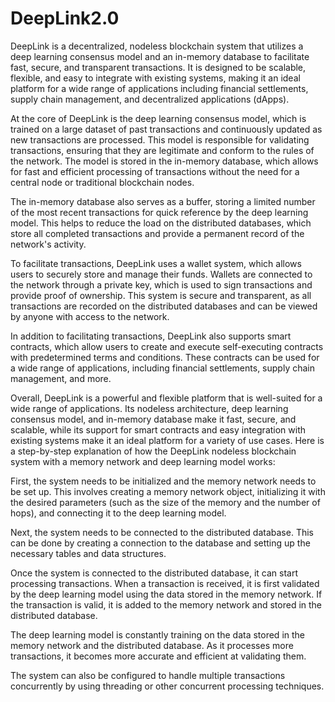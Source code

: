 # DeepLink2.0
DeepLink is a decentralized, nodeless blockchain system that utilizes a deep learning consensus model and an in-memory database to facilitate fast, secure, and transparent transactions. It is designed to be scalable, flexible, and easy to integrate with existing systems, making it an ideal platform for a wide range of applications including financial settlements, supply chain management, and decentralized applications (dApps).

At the core of DeepLink is the deep learning consensus model, which is trained on a large dataset of past transactions and continuously updated as new transactions are processed. This model is responsible for validating transactions, ensuring that they are legitimate and conform to the rules of the network. The model is stored in the in-memory database, which allows for fast and efficient processing of transactions without the need for a central node or traditional blockchain nodes.

The in-memory database also serves as a buffer, storing a limited number of the most recent transactions for quick reference by the deep learning model. This helps to reduce the load on the distributed databases, which store all completed transactions and provide a permanent record of the network's activity.

To facilitate transactions, DeepLink uses a wallet system, which allows users to securely store and manage their funds. Wallets are connected to the network through a private key, which is used to sign transactions and provide proof of ownership. This system is secure and transparent, as all transactions are recorded on the distributed databases and can be viewed by anyone with access to the network.

In addition to facilitating transactions, DeepLink also supports smart contracts, which allow users to create and execute self-executing contracts with predetermined terms and conditions. These contracts can be used for a wide range of applications, including financial settlements, supply chain management, and more.

Overall, DeepLink is a powerful and flexible platform that is well-suited for a wide range of applications. Its nodeless architecture, deep learning consensus model, and in-memory database make it fast, secure, and scalable, while its support for smart contracts and easy integration with existing systems make it an ideal platform for a variety of use cases.
Here is a step-by-step explanation of how the DeepLink nodeless blockchain system with a memory network and deep learning model works:

First, the system needs to be initialized and the memory network needs to be set up. This involves creating a memory network object, initializing it with the desired parameters (such as the size of the memory and the number of hops), and connecting it to the deep learning model.

Next, the system needs to be connected to the distributed database. This can be done by creating a connection to the database and setting up the necessary tables and data structures.

Once the system is connected to the distributed database, it can start processing transactions. When a transaction is received, it is first validated by the deep learning model using the data stored in the memory network. If the transaction is valid, it is added to the memory network and stored in the distributed database.

The deep learning model is constantly training on the data stored in the memory network and the distributed database. As it processes more transactions, it becomes more accurate and efficient at validating them.

The system can also be configured to handle multiple transactions concurrently by using threading or other concurrent processing techniques.

